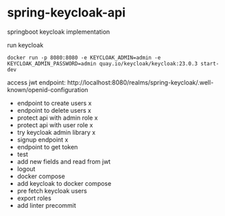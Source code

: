 # spring-keycloak-api
 springboot keycloak implementation


run keycloak

`docker run -p 8080:8080 -e KEYCLOAK_ADMIN=admin -e KEYCLOAK_ADMIN_PASSWORD=admin quay.io/keycloak/keycloak:23.0.3 start-dev`


access jwt endpoint:
http://localhost:8080/realms/spring-keycloak/.well-known/openid-configuration

* endpoint to create users x
* endpoint to delete users x
* protect api with admin role x
* protect api with user role x
* try keycloak admin library x
* signup endpoint x
* endpoint to get token
* test
* add new fields and read from jwt
* logout
* docker compose
* add keycloak to docker compose
* pre fetch keycloak users
* export roles
* add linter precommit
